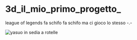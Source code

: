 # 3d_il_mio_primo_progetto_
league of legends fa schifo
fa schifo ma ci gioco lo stesso -.-

![yasuo in sedia a rotelle](https://pbs.twimg.com/media/EjF4sR0WoAELx_7.jpg)
